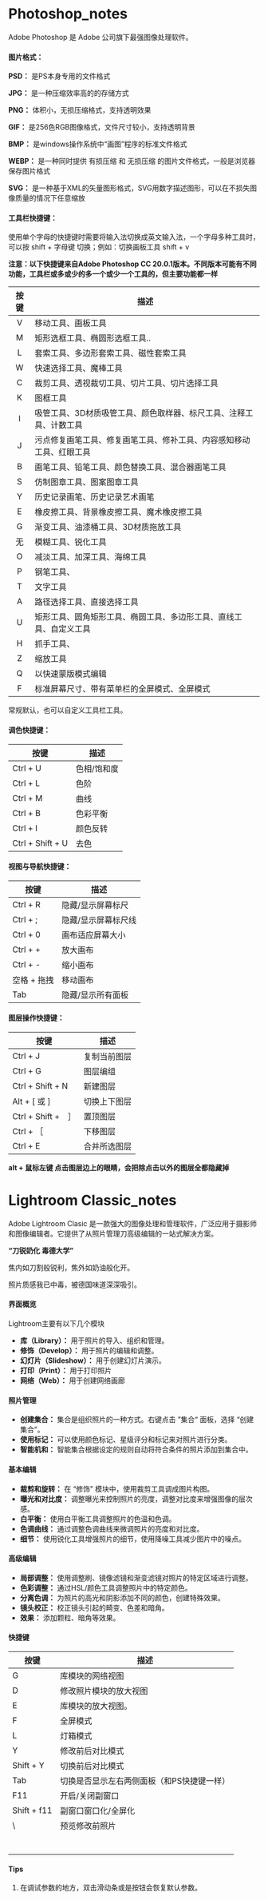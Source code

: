 # Photoshop_notes

Adobe Photoshop 是 Adobe 公司旗下最强图像处理软件。

#### 图片格式：

**PSD：** 是PS本身专用的文件格式

**JPG：** 是一种压缩效率高的的存储方式

**PNG：** 体积小，无损压缩格式，支持透明效果

**GIF：** 是256色RGB图像格式，文件尺寸较小，支持透明背景

**BMP：** 是windows操作系统中“画图”程序的标准文件格式

**WEBP：** 是一种同时提供 有损压缩 和 无损压缩 的图片文件格式，一般是浏览器保存图片格式

**SVG：** 是一种基于XML的矢量图形格式，SVG用数字描述图形，可以在不损失图像质量的情况下任意缩放



#### 工具栏快捷键：

使用单个字母的快捷键时需要将输入法切换成英文输入法，一个字母多种工具时，可以按 shift + 字母键 切换；例如：切换画板工具 shift + v



**注意：以下快捷键来自Adobe Photoshop CC 20.0.1版本。不同版本可能有不同功能，工具栏或多或少的多一个或少一个工具的，但主要功能都一样** 

| 按键 | 描述                                                         |
| :--: | ------------------------------------------------------------ |
|  V   | 移动工具、画板工具                                           |
|  M   | 矩形选框工具、椭圆形选框工具..                               |
|  L   | 套索工具、多边形套索工具、磁性套索工具                       |
|  W   | 快速选择工具、魔棒工具                                       |
|  C   | 裁剪工具、透视裁切工具、切片工具、切片选择工具               |
|  K   | 图框工具                                                     |
|  I   | 吸管工具、3D材质吸管工具、颜色取样器、标尺工具、注释工具、计数工具 |
|  J   | 污点修复画笔工具、修复画笔工具、修补工具、内容感知移动工具、红眼工具 |
|  B   | 画笔工具、铅笔工具、颜色替换工具、混合器画笔工具             |
|  S   | 仿制图章工具、图案图章工具                                   |
|  Y   | 历史记录画笔、历史记录艺术画笔                               |
|  E   | 橡皮擦工具、背景橡皮擦工具、魔术橡皮擦工具                   |
|  G   | 渐变工具、油漆桶工具、3D材质拖放工具                         |
|  无  | 模糊工具、锐化工具                                           |
|  O   | 减淡工具、加深工具、海绵工具                                 |
|  P   | 钢笔工具、                                                   |
|  T   | 文字工具                                                     |
|  A   | 路径选择工具、直接选择工具                                   |
|  U   | 矩形工具、圆角矩形工具、椭圆工具、多边形工具、直线工具、自定义工具 |
|  H   | 抓手工具、                                                   |
|  Z   | 缩放工具                                                     |
|  Q   | 以快速蒙版模式编辑                                           |
|  F   | 标准屏幕尺寸、带有菜单栏的全屏模式、全屏模式                 |

常规默认，也可以自定义工具栏工具。

#### 调色快捷键：

| 按键             | 描述        |
| ---------------- | ----------- |
| Ctrl + U         | 色相/饱和度 |
| Ctrl + L         | 色阶        |
| Ctrl + M         | 曲线        |
| Ctrl + B         | 色彩平衡    |
| Ctrl + I         | 颜色反转    |
| Ctrl + Shift + U | 去色        |

#### 视图与导航快捷键：
| 按键             | 描述        |
| ---------------- | ----------- |
| Ctrl + R         | 隐藏/显示屏幕标尺 |
| Ctrl + ;         | 隐藏/显示屏幕标尺线 |
| Ctrl + 0         | 画布适应屏幕大小 |
| Ctrl + +         | 放大画布 |
| Ctrl + -         | 缩小画布 |
| 空格 + 拖拽         | 移动画布 |
| Tab         | 隐藏/显示所有面板 |

#### 图层操作快捷键：
| 按键             | 描述        |
| ---------------- | ----------- |
| Ctrl + J         | 复制当前图层 |
| Ctrl + G         | 图层编组 |
| Ctrl + Shift + N | 新建图层 |
| Alt + [ 或 ]     | 切换上下图层 |
| Ctrl + Shift +　］| 置顶图层 |
| Ctrl + ［        | 下移图层 |
| Ctrl + E         | 合并所选图层 |

**alt + 鼠标左键 点击图层边上的眼睛，会把除点击以外的图层全都隐藏掉**

# Lightroom Classic_notes

Adobe Lightroom Clasic 是一款强大的图像处理和管理软件，广泛应用于摄影师和图像编辑者。它提供了从照片管理刀高级编辑的一站式解决方案。



**“刀锐奶化 毒德大学”**



焦内如刀割般锐利，焦外如奶油般化开。

照片质感我已中毒，被德国味道深深吸引。

#### 界面概览

Lightroom主要有以下几个模块

- **库（Library）：** 用于照片的导入、组织和管理。
- **修饰（Develop）：** 用于照片的编辑和调整。
- **幻灯片（Slideshow）：** 用于创建幻灯片演示。
- **打印（Print）：** 用于打印照片
- **网络（Web）：** 用于创建网络画廊

#### 照片管理

- **创建集合：** 集合是组织照片的一种方式。右键点击 ”集合“ 面板，选择 “创建集合”。
- **使用标记：** 可以使用颜色标记、星级评分和标记来对照片进行分类。
- **智能机和：** 智能集合根据设定的规则自动将符合条件的照片添加到集合中。

#### 基本编辑

- **裁剪和旋转：** 在 “修饰” 模块中，使用裁剪工具调成图片构图。
- **曝光和对比度：** 调整曝光来控制照片的亮度，调整对比度来增强图像的层次感。
- **白平衡：** 使用白平衡工具调整照片的色温和色调。
- **色调曲线：** 通过调整色调曲线来微调照片的亮度和对比度。
- **细节：** 使用锐化工具增强照片的细节，使用降噪工具减少图片中的噪点。

#### 高级编辑

- **局部调整：** 使用调整刷、镜像滤镜和渐变滤镜对照片的特定区域进行调整。
- **色彩调整：** 通过HSL/颜色工具调整照片中的特定颜色。
- **分离色调：** 为照片的高光和阴影添加不同的颜色，创建特殊效果。
- **镜头校正：** 校正镜头引起的畸变、色差和暗角。
- **效果：** 添加颗粒、暗角等效果。

#### 快捷键

| 按键        | 描述                                       |
| ----------- | ------------------------------------------ |
| G           | 库模块的网络视图                           |
| D           | 修改照片模块的放大视图                     |
| E           | 库模块的放大视图。                         |
| F           | 全屏模式                                   |
| L           | 灯箱模式                                   |
| Y           | 修改前后对比模式                           |
| Shift + Y   | 切换前后对比模式                           |
| Tab         | 切换是否显示左右两侧面板（和PS快捷键一样） |
| F11         | 开启/关闭副窗口                            |
| Shift + f11 | 副窗口窗口化/全屏化                        |
| \           | 预览修改前照片                             |
|             |                                            |
|             |                                            |
|             |                                            |
|             |                                            |
|             |                                            |
|             |                                            |
|             |                                            |



#### Tips

1. 在调试参数的地方，双击滑动条或是按钮会恢复默认参数。


